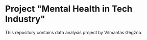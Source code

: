Project "Mental Health in Tech Industry"
========================================

This repository contains data analysis project by Vilmantas Gėgžna.

